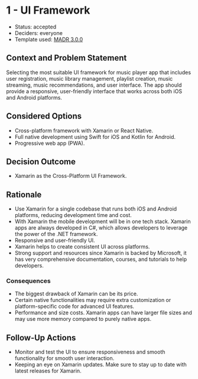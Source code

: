 # 1 - UI Framework

* Status: accepted 
* Deciders: everyone 
* Template used: [MADR 3.0.0](https://adr.github.io/madr/) 


## Context and Problem Statement

Selecting the most suitable UI framework for music player app that includes user registration, music library management, playlist creation, music streaming, music recommendations, and user interface. The app should provide a responsive, user-friendly interface that works across both iOS and Android platforms.  

## Considered Options

* Cross-platform framework with Xamarin or React Native.  
* Full native development using Swift for iOS and Kotlin for Android.  
* Progressive web app (PWA).  

## Decision Outcome

* Xamarin as the Cross-Platform UI Framework.  

## Rationale

* Use Xamarin for a single codebase that runs both iOS and Android platforms, reducing development time and cost.  
* With Xamarin the mobile development will be in one tech stack. Xamarin apps are always developed in C#, which allows developers to leverage the power of the .NET framework. 
* Responsive and user-friendly UI.  
* Xamarin helps to create consistent UI across platforms.  
* Strong support and resources since Xamarin is backed by Microsoft, it has very comprehensive documentation, courses, and tutorials to help developers.  

### Consequences 

* The biggest drawback of Xamarin can be its price.  
* Certain native functionalities may require extra customization or platform-specific code for advanced UI features.  
* Performance and size costs. Xamarin apps can have larger file sizes and may use more memory compared to purely native apps.  

## Follow-Up Actions

* Monitor and test the UI to ensure responsiveness and smooth functionality for smooth user interaction.  
* Keeping an eye on Xamarin updates. Make sure to stay up to date with latest releases for Xamarin.  
